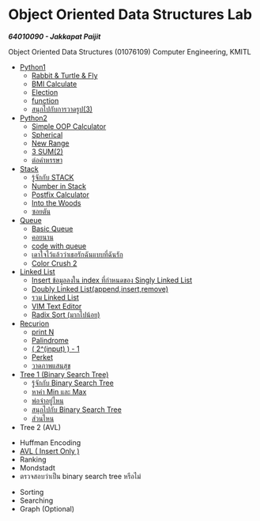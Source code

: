 # Object Oriented Data Structures Lab

***64010090 - Jakkapat Paijit***

Object Oriented Data Structures (01076109) Computer Engineering, KMITL<br>

+ <a href="https://github.com/Bourbxn/oods-lab/tree/main/chapter-1">Python1</a>
  - <a href="https://github.com/Bourbxn/oods-lab/blob/main/chapter-1/item_1.py">Rabbit & Turtle & Fly</a>
  - <a href="https://github.com/Bourbxn/oods-lab/blob/main/chapter-1/item_2.py">BMI Calculate</a>
  - <a href="https://github.com/Bourbxn/oods-lab/blob/main/chapter-1/item_3.py">Election</a>
  - <a href="https://github.com/Bourbxn/oods-lab/blob/main/chapter-1/item_4.py">function</a>
  - <a href="https://github.com/Bourbxn/oods-lab/blob/main/chapter-1/item_5.py">สนุกไปกับการวาดรูป(3)</a>
+ <a href="https://github.com/Bourbxn/oods-lab/tree/main/chapter-2">Python2</a>
  - <a href="https://github.com/Bourbxn/oods-lab/blob/main/chapter-2/item_1.py">Simple OOP Calculator</a>
  - <a href="https://github.com/Bourbxn/oods-lab/blob/main/chapter-2/item_2.py">Spherical</a>
  - <a href="https://github.com/Bourbxn/oods-lab/blob/main/chapter-2/item_3.py">New Range</a>
  - <a href="https://github.com/Bourbxn/oods-lab/blob/main/chapter-2/item_4.py">3 SUM(2)</a>
  - <a href="https://github.com/Bourbxn/oods-lab/blob/main/chapter-2/item_5.py">ต่อคำหรรษา</a>
+ <a href="https://github.com/Bourbxn/oods-lab/tree/main/chapter-3">Stack</a>
  - <a href="https://github.com/Bourbxn/oods-lab/blob/main/chapter-3/item_1.py">รู้จักกับ STACK</a>
  - <a href="https://github.com/Bourbxn/oods-lab/blob/main/chapter-3/item_2.py">Number in Stack</a>
  - <a href="https://github.com/Bourbxn/oods-lab/blob/main/chapter-3/item_3.py">Postfix Calculator</a>
  - <a href="https://github.com/Bourbxn/oods-lab/blob/main/chapter-3/item_4.py">Into the Woods</a>
  - <a href="https://github.com/Bourbxn/oods-lab/blob/main/chapter-3/item_5.py">ซอยตัน</a>
+ <a href="https://github.com/Bourbxn/oods-lab/tree/main/chapter-4">Queue</a>
  - <a href="https://github.com/Bourbxn/oods-lab/blob/main/chapter-4/item_1.py">Basic Queue</a>
  - <a href="https://github.com/Bourbxn/oods-lab/blob/main/chapter-4/item_2.py">คอยนาน</a>
  - <a href="https://github.com/Bourbxn/oods-lab/blob/main/chapter-4/item_3.py">code with queue</a>
  - <a href="https://github.com/Bourbxn/oods-lab/blob/main/chapter-4/item_4.py">เดาใจไว้แล้วว่าเธอรักฉันแบบที่ฉันรัก</a>
  - <a href="https://github.com/Bourbxn/oods-lab/blob/main/chapter-4/item_5.py">Color Crush 2</a>
+ <a href="https://github.com/Bourbxn/oods-lab/tree/main/chapter-5">Linked List</a>
  - <a href="https://github.com/Bourbxn/oods-lab/blob/main/chapter-5/item_1.py">Insert ข้อมูลลงใน index ที่กำหนดของ Singly Linked List</a>
  - <a href="https://github.com/Bourbxn/oods-lab/blob/main/chapter-5/item_2.py">Doubly Linked List(append,insert,remove)</a>
  - <a href="https://github.com/Bourbxn/oods-lab/blob/main/chapter-5/item_3.py">รวม Linked List</a>
  - <a href="https://github.com/Bourbxn/oods-lab/blob/main/chapter-5/item_4.py">VIM Text Editor</a>
  - <a href="https://github.com/Bourbxn/oods-lab/blob/main/chapter-5/item_5.py">Radix Sort (มากไปน้อย)</a>
+ <a href="https://github.com/Bourbxn/oods-lab/tree/main/chapter-6">Recurion</a>
  - <a href="https://github.com/Bourbxn/oods-lab/blob/main/chapter-6/item_1.py">print N</a>
  - <a href="https://github.com/Bourbxn/oods-lab/blob/main/chapter-6/item_2.py">Palindrome</a>
  - <a href="https://github.com/Bourbxn/oods-lab/blob/main/chapter-6/item_3.py">( 2^(input) ) - 1</a>
  - <a href="https://github.com/Bourbxn/oods-lab/blob/main/chapter-6/item_4.py">Perket</a>
  - <a href="https://github.com/Bourbxn/oods-lab/blob/main/chapter-6/item_5.py">วาดภาพแสนสุข</a>
+ <a href="https://github.com/Bourbxn/oods-lab/tree/main/chapter-7">Tree 1 (Binary Search Tree)</a>
  - <a href="https://github.com/Bourbxn/oods-lab/tree/main/chapter-7/item_1.py">รู้จักกับ Binary Search Tree</a>
  - <a href="https://github.com/Bourbxn/oods-lab/tree/main/chapter-7/item_2.py">หาค่า Min และ Max</a>
  - <a href="https://github.com/Bourbxn/oods-lab/tree/main/chapter-7/item_3.py">พ่อจ๋าอยู่ไหน</a>
  - <a href="https://github.com/Bourbxn/oods-lab/tree/main/chapter-7/item_4.py">สนุกไปกับ Binary Search Tree</a>
  - <a href="https://github.com/Bourbxn/oods-lab/tree/main/chapter-7/item_5.py">ส่วนไหน</a>
+ Tree 2 (AVL)
 - Huffman Encoding
 - <a href="https://github.com/Bourbxn/oods-lab/tree/main/chapter-8/item_2.py">AVL ( Insert Only )</a>
 - Ranking
 - Mondstadt
 - ตรวจสอบว่าเป็น binary search tree หรือไม่
+ Sorting
+ Searching
+ Graph (Optional)
